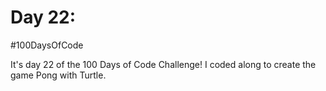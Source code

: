 # Day 22:
#100DaysOfCode

It's day 22 of the 100 Days of Code Challenge! I coded along to create the game Pong with Turtle.